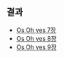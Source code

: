 ## 결과

- [Os Oh yes 7장](https://github.com/jjeda/Study/blob/master/computer_science/Operating%20System.md#memory-관리)
- [Os Oh yes 8장](https://github.com/jjeda/Study/blob/master/computer_science/Operating%20System.md#가상-메모리)
- [Os Oh yes 9장](https://github.com/jjeda/Study/blob/master/computer_science/Operating%20System.md#가상-메모리-관리)